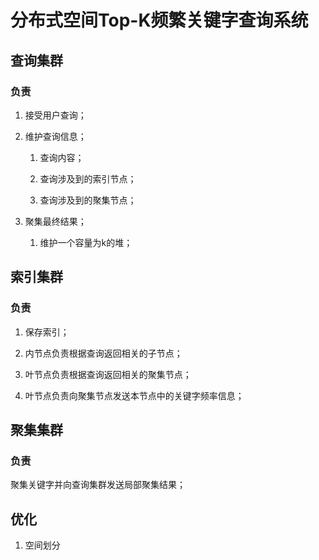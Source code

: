 # 分布式空间Top-K频繁关键字查询系统

## 查询集群

### 负责

1. 接受用户查询；

2. 维护查询信息；
   
   1. 查询内容；

   2. 查询涉及到的索引节点；
   
   3. 查询涉及到的聚集节点；

3. 聚集最终结果；
   
   1. 维护一个容量为k的堆；

## 索引集群

### 负责

1. 保存索引；

2. 内节点负责根据查询返回相关的子节点；

3. 叶节点负责根据查询返回相关的聚集节点；

4. 叶节点负责向聚集节点发送本节点中的关键字频率信息；

## 聚集集群

### 负责

聚集关键字并向查询集群发送局部聚集结果；

## 优化

1. 空间划分

